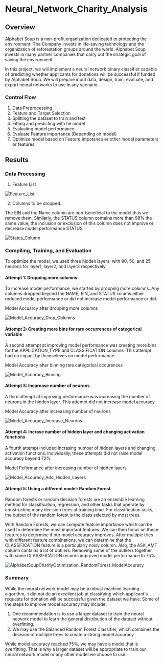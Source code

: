 # Neural_Network_Charity_Analysis
## Overview
Alphabet Soup is a non-profit organization dedicated to protecting the environment. The Company invests in life-saving technology and the organization of reforestation groups around the world. Alphabet Soup invests in many partner companies that carry out the strategic goal of saving the environment.

In this project, we will implement a neural network binary classifier capable of predicting whether applicants for donations will be successful if funded by Alphabet Soup. We will prepare input data, design, train, evaluate, and export neural networks to use in any scenario.

### Control Flow
1. Data Preprocessing
2. Feature and Target Selection
3. Splitting the dataset to train and test
4. Fitting and predicting with he model
5. Evaluating model performance
6. Evaluate Feature importance (Depending on model)
7. Optimize model based on Feature Impotance or other model parameters or features
## Results
### Data Processing
1. Feature List

![Feature_List](https://user-images.githubusercontent.com/67847583/131268029-882652b3-4531-4262-831e-e6ad5b908828.png)

2. Columns to be dropped.

The EIN and the Name column are non-beneficial to the model thus we remove them. Similarly, the STATUS column contains more than 98% the same value; the inclusion or exclusion of this column does not improve or decrease model performance
STATUS

![Status_Column](https://user-images.githubusercontent.com/67847583/131268084-58826bc2-fa5d-4c69-8171-9e4bbb9fc9a8.png)

### Compiling, Training, and Evaluation
To optimize the model, we used three hidden layers, with 90, 50, and 25 neurons for layer1, layer2, and layer3 respectively
#### Attempt 1: Dropping more columns
To increase model performance, we started by dropping more columns. Any columns dropped beyond the NAME, EIN, and STATUS colums either reduced model performance or did not increase model performance or did.

Model Accuarcy after dropping more columns

![Model_Accuracy_Drop_Columns](https://user-images.githubusercontent.com/67847583/131287022-99649371-a46f-4d4c-88bd-e0a375cbffc0.png)

#### Attempt 2: Creating more bins for rare occurrences of categorical variable
A second attempt at improving model performance was creating more bins for the APPLICATION_TYPE and CLASSIFICATION columns. This attempt had no impact by themseleves on model performance.

Model Accuracy after binning rare categorical occurences

![Model_Accuracy_Binning](https://user-images.githubusercontent.com/67847583/131287466-2cdfeaf8-0b40-4e86-9e25-a20ab569e024.png)


#### Attempt 3: Incarease number of neurons
A third attempt at improving performance was increasing the number of neurons in the hidden layer. This attempt did not increase model accuracy

Model Accuracy after increasing number of neurons

![Model_Accuracy_Increase_Neurons](https://user-images.githubusercontent.com/67847583/131288973-8ffdb72e-b10d-4805-867d-8ba919da4d59.png)

#### Attempt 4: Incrase number of hidden layer and changing activation functions
A fourth attempt included incrasing number of hidden layers and changing activation functions. Individually, these attempts did not raise model accuracy beyond 72%

Model Peformance after increasing number of hidden layers

![Model_Accuracy_Add_Hidden_Layers](https://user-images.githubusercontent.com/67847583/131287072-8500b839-2fad-4b51-a49a-0eec36981cfb.png)

#### Attempt 5: Using a different model: Random Forest
Random forests or random decision forests are an ensemble learning method for classification, regression, and other tasks that operate by constructing many decision trees at training time. For classification tasks, the output of the random forest is the class selected by most trees.

With Random Forests, we can compute feature importance which can be used to determine the most important features. We can then focus on these features to determine if our model accuracy improves.
After multiple tries with different feature combinations, we can determine that the CLASSIFICATION feature is a particularly noisy column. Also, the ASK_AMT column contains a lot of outliers. Removing some of the outliers together with some CLASSIFICATION records improved model performance to 75%

![AlphabetSoupCharityOptimization_RandomForest_ModelAccuracy](https://user-images.githubusercontent.com/67847583/131611487-e09807b2-506c-4bd2-a67c-873accb15ab2.png)

### Summary
While the neural network model may be a robust machine learning algorithm, it did not do an excellent job at classifying which applicant's requests for donation will be successful given the dataset we have.
Some of the steps to improve model accuracy may include:
1. One recommendation is to use a larger dataset to train the neural network model to learn the general distribution of the dataset without overfitting.
2. We may use the Balanced Random Forest Classifier, which combines the decision of multiple trees to create a strong model accuracy

While model accuracy reached 75%, we may have a model that is overfitting. That is why a larger dataset will be appropriate to train our neural network model or any other model we choose to use.
   

